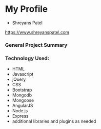# My Profile

* Shreyans Patel

https://www.shreyanspatel.com

### General Project Summary

### Technology Used:

* HTML
* Javascript
* jQuery
* CSS
* Bootstrap
* Mongodb
* Mongoose
* AngularJS
* Node.js
* Express
* additional libraries and plugins as needed
